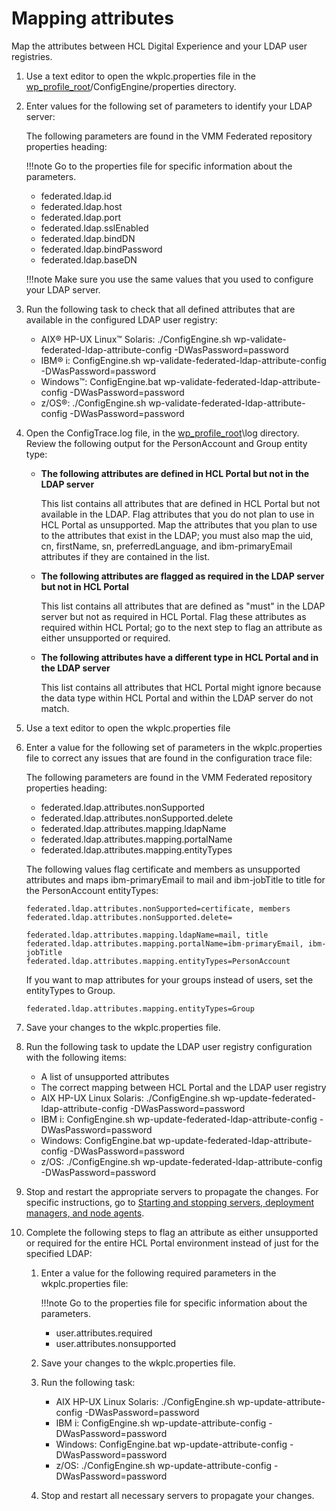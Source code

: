 # Mapping attributes

Map the attributes between HCL Digital Experience and your LDAP user registries.

1.  Use a text editor to open the wkplc.properties file in the [wp\_profile\_root](../../../../../../../guide_me/wpsdirstr.md#wp_profile_root)/ConfigEngine/properties directory.

2.  Enter values for the following set of parameters to identify your LDAP server:

    The following parameters are found in the VMM Federated repository properties heading:

    !!!note
        Go to the properties file for specific information about the parameters.

    -   federated.ldap.id
    -   federated.ldap.host
    -   federated.ldap.port
    -   federated.ldap.sslEnabled
    -   federated.ldap.bindDN
    -   federated.ldap.bindPassword
    -   federated.ldap.baseDN

    !!!note
        Make sure you use the same values that you used to configure your LDAP server.

3.  Run the following task to check that all defined attributes that are available in the configured LDAP user registry:

    -   AIX® HP-UX Linux™ Solaris: ./ConfigEngine.sh wp-validate-federated-ldap-attribute-config -DWasPassword=password
    -   IBM® i: ConfigEngine.sh wp-validate-federated-ldap-attribute-config -DWasPassword=password
    -   Windows™: ConfigEngine.bat wp-validate-federated-ldap-attribute-config -DWasPassword=password
    -   z/OS®: ./ConfigEngine.sh wp-validate-federated-ldap-attribute-config -DWasPassword=password

4.  Open the ConfigTrace.log file, in the [wp\_profile\_root](../../../../../../../guide_me/wpsdirstr.md#wp_profile_root)\\log directory. Review the following output for the PersonAccount and Group entity type:

    -   **The following attributes are defined in HCL Portal but not in the LDAP server**

        This list contains all attributes that are defined in HCL Portal but not available in the LDAP. Flag attributes that you do not plan to use in HCL Portal as unsupported. Map the attributes that you plan to use to the attributes that exist in the LDAP; you must also map the uid, cn, firstName, sn, preferredLanguage, and ibm-primaryEmail attributes if they are contained in the list.

    -   **The following attributes are flagged as required in the LDAP server but not in HCL Portal**

        This list contains all attributes that are defined as "must" in the LDAP server but not as required in HCL Portal. Flag these attributes as required within HCL Portal; go to the next step to flag an attribute as either unsupported or required.

    -   **The following attributes have a different type in HCL Portal and in the LDAP server**

        This list contains all attributes that HCL Portal might ignore because the data type within HCL Portal and within the LDAP server do not match.

5.  Use a text editor to open the wkplc.properties file

6.  Enter a value for the following set of parameters in the wkplc.properties file to correct any issues that are found in the configuration trace file:

    The following parameters are found in the VMM Federated repository properties heading:

    -   federated.ldap.attributes.nonSupported
    -   federated.ldap.attributes.nonSupported.delete
    -   federated.ldap.attributes.mapping.ldapName
    -   federated.ldap.attributes.mapping.portalName
    -   federated.ldap.attributes.mapping.entityTypes
    
    The following values flag certificate and members as unsupported attributes and maps ibm-primaryEmail to mail and ibm-jobTitle to title for the PersonAccount entityTypes:

    ```
    federated.ldap.attributes.nonSupported=certificate, members
    federated.ldap.attributes.nonSupported.delete=
    
    federated.ldap.attributes.mapping.ldapName=mail, title
    federated.ldap.attributes.mapping.portalName=ibm-primaryEmail, ibm-jobTitle
    federated.ldap.attributes.mapping.entityTypes=PersonAccount
    
    ```

    If you want to map attributes for your groups instead of users, set the entityTypes to Group.

    ```
    federated.ldap.attributes.mapping.entityTypes=Group
    ```

7.  Save your changes to the wkplc.properties file.

8.  Run the following task to update the LDAP user registry configuration with the following items:

    -   A list of unsupported attributes
    -   The correct mapping between HCL Portal and the LDAP user registry
    -   AIX HP-UX Linux Solaris: ./ConfigEngine.sh wp-update-federated-ldap-attribute-config -DWasPassword=password
    -   IBM i: ConfigEngine.sh wp-update-federated-ldap-attribute-config -DWasPassword=password
    -   Windows: ConfigEngine.bat wp-update-federated-ldap-attribute-config -DWasPassword=password
    -   z/OS: ./ConfigEngine.sh wp-update-federated-ldap-attribute-config -DWasPassword=password

9.  Stop and restart the appropriate servers to propagate the changes. For specific instructions, go to [Starting and stopping servers, deployment managers, and node agents](../../../../../stopstart.md).

10. Complete the following steps to flag an attribute as either unsupported or required for the entire HCL Portal environment instead of just for the specified LDAP:

    1.  Enter a value for the following required parameters in the wkplc.properties file:

        !!!note
            Go to the properties file for specific information about the parameters.

        -   user.attributes.required
        -   user.attributes.nonsupported
    2.  Save your changes to the wkplc.properties file.

    3.  Run the following task:

        -   AIX HP-UX Linux Solaris: ./ConfigEngine.sh wp-update-attribute-config -DWasPassword=password
        -   IBM i: ConfigEngine.sh wp-update-attribute-config -DWasPassword=password
        -   Windows: ConfigEngine.bat wp-update-attribute-config -DWasPassword=password
        -   z/OS: ./ConfigEngine.sh wp-update-attribute-config -DWasPassword=password

    4.  Stop and restart all necessary servers to propagate your changes.



